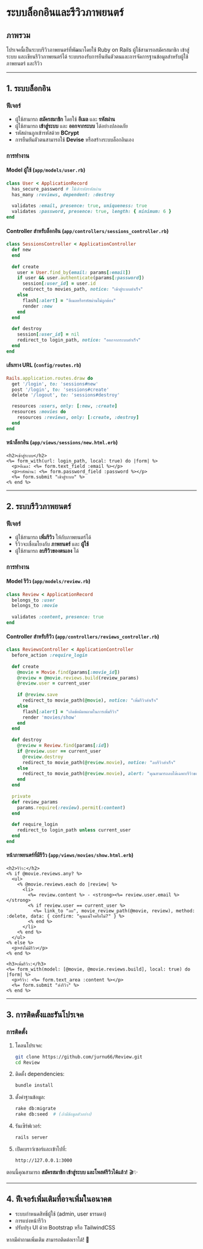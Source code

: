 # ระบบล็อกอินและรีวิวภาพยนตร์

## **ภาพรวม**
โปรเจคนี้เป็นระบบรีวิวภาพยนตร์ที่พัฒนาโดยใช้ Ruby on Rails ผู้ใช้สามารถสมัครสมาชิก เข้าสู่ระบบ และเขียนรีวิวภาพยนตร์ได้ ระบบรองรับการยืนยันตัวตนและการจัดการฐานข้อมูลสำหรับผู้ใช้ ภาพยนตร์ และรีวิว

---

## **1. ระบบล็อกอิน**
### **ฟีเจอร์**
- ผู้ใช้สามารถ **สมัครสมาชิก** โดยใช้ **อีเมล** และ **รหัสผ่าน**
- ผู้ใช้สามารถ **เข้าสู่ระบบ** และ **ออกจากระบบ** ได้อย่างปลอดภัย
- รหัสผ่านถูกเข้ารหัสด้วย **BCrypt**
- การยืนยันตัวตนสามารถใช้ **Devise** หรือสร้างระบบล็อกอินเอง

### **การทำงาน**
#### **Model ผู้ใช้** (`app/models/user.rb`)
```ruby
class User < ApplicationRecord
  has_secure_password # ใช้เข้ารหัสรหัสผ่าน
  has_many :reviews, dependent: :destroy
  
  validates :email, presence: true, uniqueness: true
  validates :password, presence: true, length: { minimum: 6 }
end
```

#### **Controller สำหรับล็อกอิน** (`app/controllers/sessions_controller.rb`)
```ruby
class SessionsController < ApplicationController
  def new
  end
  
  def create
    user = User.find_by(email: params[:email])
    if user && user.authenticate(params[:password])
      session[:user_id] = user.id
      redirect_to movies_path, notice: "เข้าสู่ระบบสำเร็จ"
    else
      flash[:alert] = "อีเมลหรือรหัสผ่านไม่ถูกต้อง"
      render :new
    end
  end
  
  def destroy
    session[:user_id] = nil
    redirect_to login_path, notice: "ออกจากระบบสำเร็จ"
  end
end
```

#### **เส้นทาง URL** (`config/routes.rb`)
```ruby
Rails.application.routes.draw do
  get '/login', to: 'sessions#new'
  post '/login', to: 'sessions#create'
  delete '/logout', to: 'sessions#destroy'

  resources :users, only: [:new, :create]
  resources :movies do
    resources :reviews, only: [:create, :destroy]
  end
end
```

#### **หน้าล็อกอิน** (`app/views/sessions/new.html.erb`)
```erb
<h2>เข้าสู่ระบบ</h2>
<%= form_with(url: login_path, local: true) do |form| %>
  <p>อีเมล: <%= form.text_field :email %></p>
  <p>รหัสผ่าน: <%= form.password_field :password %></p>
  <%= form.submit "เข้าสู่ระบบ" %>
<% end %>
```

---

## **2. ระบบรีวิวภาพยนตร์**
### **ฟีเจอร์**
- ผู้ใช้สามารถ **เพิ่มรีวิว** ให้กับภาพยนตร์ได้
- รีวิวจะเชื่อมโยงกับ **ภาพยนตร์** และ **ผู้ใช้**
- ผู้ใช้สามารถ **ลบรีวิวของตนเอง** ได้

### **การทำงาน**
#### **Model รีวิว** (`app/models/review.rb`)
```ruby
class Review < ApplicationRecord
  belongs_to :user
  belongs_to :movie
  
  validates :content, presence: true
end
```

#### **Controller สำหรับรีวิว** (`app/controllers/reviews_controller.rb`)
```ruby
class ReviewsController < ApplicationController
  before_action :require_login
  
  def create
    @movie = Movie.find(params[:movie_id])
    @review = @movie.reviews.build(review_params)
    @review.user = current_user
    
    if @review.save
      redirect_to movie_path(@movie), notice: "เพิ่มรีวิวสำเร็จ"
    else
      flash[:alert] = "เกิดข้อผิดพลาดในการเพิ่มรีวิว"
      render 'movies/show'
    end
  end
  
  def destroy
    @review = Review.find(params[:id])
    if @review.user == current_user
      @review.destroy
      redirect_to movie_path(@review.movie), notice: "ลบรีวิวสำเร็จ"
    else
      redirect_to movie_path(@review.movie), alert: "คุณสามารถลบได้เฉพาะรีวิวของตัวเอง"
    end
  end
  
  private
  def review_params
    params.require(:review).permit(:content)
  end
  
  def require_login
    redirect_to login_path unless current_user
  end
end
```

#### **หน้าภาพยนตร์ที่มีรีวิว** (`app/views/movies/show.html.erb`)
```erb
<h2>รีวิว:</h2>
<% if @movie.reviews.any? %>
  <ul>
    <% @movie.reviews.each do |review| %>
      <li>
        <%= review.content %> - <strong><%= review.user.email %></strong>
        <% if review.user == current_user %>
          <%= link_to "ลบ", movie_review_path(@movie, review), method: :delete, data: { confirm: "คุณแน่ใจหรือไม่?" } %>
        <% end %>
      </li>
    <% end %>
  </ul>
<% else %>
  <p>ยังไม่มีรีวิว</p>
<% end %>

<h3>เพิ่มรีวิว:</h3>
<%= form_with(model: [@movie, @movie.reviews.build], local: true) do |form| %>
  <p>รีวิว: <%= form.text_area :content %></p>
  <%= form.submit "ส่งรีวิว" %>
<% end %>
```

---

## **3. การติดตั้งและรันโปรเจค**
### **การติดตั้ง**
1. โคลนโปรเจค:
   ```bash
   git clone https://github.com/jurnu66/Review.git
   cd Review
   ```

2. ติดตั้ง dependencies:
   ```bash
   bundle install
   ```

3. ตั้งค่าฐานข้อมูล:
   ```bash
   rake db:migrate
   rake db:seed  # (ถ้ามีข้อมูลตัวอย่าง)
   ```

4. รันเซิร์ฟเวอร์:
   ```bash
   rails server
   ```

5. เปิดเบราว์เซอร์และเข้าไปที่:
   ```
   http://127.0.0.1:3000
   ```

ตอนนี้คุณสามารถ **สมัครสมาชิก เข้าสู่ระบบ และโพสต์รีวิวได้แล้ว!** 🎬✨

---

## **4. ฟีเจอร์เพิ่มเติมที่อาจเพิ่มในอนาคต**
- ระบบกำหนดสิทธิ์ผู้ใช้ (admin, user ธรรมดา)
- การแบ่งหน้ารีวิว
- ปรับปรุง UI ด้วย Bootstrap หรือ TailwindCSS

หากมีคำถามเพิ่มเติม สามารถติดต่อเราได้! 🚀

